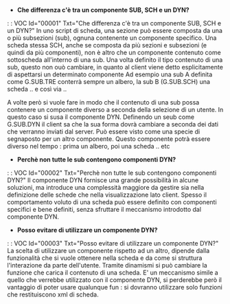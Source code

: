 - **Che differenza c'è tra un componente SUB, SCH e un DYN?**

 :  : VOC Id="00001" Txt="Che differenza c'è tra un componente SUB, SCH e un DYN?"
In uno script di scheda, una sezione può essere composta da una o più subsezioni (sub), ognuna contenente un componente specifico.
Una scheda stessa SCH, anche se composta da più sezioni e subsezioni (e quindi da più componenti), non è altro che un componente contenuto come sottoscheda all'interno di una sub.
Una volta definito il tipo contenuto di una sub, questo non ouò cambiare, in quanto al client viene detto esplicitamente di aspettarsi un determinato componente
Ad esempio una sub A definita come G.SUB.TRE conterrà sempre un albero, la sub B (G.SUB.SCH) una scheda .. e così via ..

A volte però si vuole fare in modo che il contenuto di una sub possa contenere un componente diverso a seconda della selezione di un utente.
In questo caso si susa il componente DYN.
Definendo un seub come G.SUB.DYN il client sa che la sua forma dovrà cambiare a seconda dei dati che verranno inviati dal server.
Può essere visto come una specie di segnaposto per un altro componente.
Questo componente potrà essere diverso nel tempo :  prima un albero, poi una scheda .. etc

- **Perchè non tutte le sub contengono componenti DYN?**

 :  : VOC Id="00002" Txt="Perchè non tutte le sub contengono componenti DYN?"
Il componente DYN fornisce una grande possibilità in alcune soluzioni, ma introduce una complessità maggiore da gestire sia nella definizione delle schede che nella visualizzazione lato client.
Spesso il comportamento voluto di una scheda può essere definito con componenti specifici e bene definiti, senza sfruttare il meccanismo introdotto dal componente DYN.

- **Posso evitare di utilizzare un componente DYN?**

 :  : VOC Id="00003" Txt="Posso evitare di utilizzare un componente DYN?"
La scelta di utilizzare un componente rispetto ad un altro, dipende dalla funzionalità che si vuole ottenere nella scheda e da come si struttura l'interazione da parte dell'utente.
Tramite dinamismi si può cambiare la funzione che carica il contenuto di una scheda.
E' un meccanismo simile a quello che verrebbe utilizzato con il componente DYN, si perderebbe però il vantaggio di poter usare qualunque fun :  si dovranno utilizzare solo funzioni che restituiscono xml di scheda.

